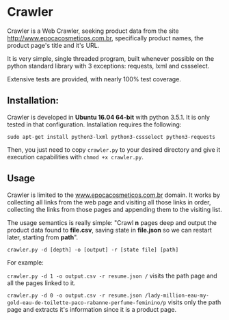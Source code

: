 # Crawler

Crawler is a Web Crawler, seeking product data from the site http://www.epocacosmeticos.com.br, specifically product names, the product page's title and it's URL.

It is very simple, single threaded program, built whenever possible on the python standard library with 3 exceptions: requests, lxml and cssselect.

Extensive tests are provided, with nearly 100% test coverage.
 
## Installation:

Crawler is developed in **Ubuntu 16.04 64-bit** with python 3.5.1. It is only tested in that configuration.
Installation requires the following:

`sudo apt-get install python3-lxml python3-cssselect python3-requests`

Then, you just need to copy `crawler.py` to your desired directory and give it execution capabilities with `chmod +x crawler.py`.

## Usage

Crawler is limited to the www.epocacosmeticos.com.br domain. It works by collecting all links from the web page and visiting all those links in order, collecting the links from those pages and appending them to the visiting list.

The usage semantics is really simple: "Crawl **n** pages deep and output the product data found to **file.csv**, saving state in **file.json** so we can restart later, starting from **path**".

`crawler.py -d [depth] -o [output] -r [state file] [path]`

For example:

`crawler.py -d 1 -o output.csv -r resume.json /` visits the path page and all the pages linked to it.

`crawler.py -d 0 -o output.csv -r resume.json /lady-million-eau-my-gold-eau-de-toilette-paco-rabanne-perfume-feminino/p` visits only the path page and extracts it's information since it is a product page.
